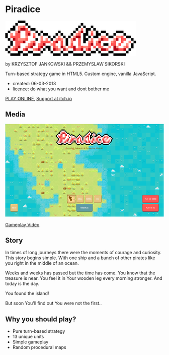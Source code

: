 # Piradice

![Piradice logo](media/logo.png)

by KRZYSZTOF JANKOWSKI && PRZEMYSLAW SIKORSKI

Turn-based strategy game in HTML5. Custom engine, vanilla JavaScript.

- created: 06-03-2013
- licence: do what you want and dont bother me

[PLAY ONLINE](https://piradice.p1x.in/), [Support at itch.io](https://w84death.itch.io/piradice)

## Media

![Screenshot](screenshot.png)

[Gameplay Video](https://youtu.be/dvAlj6aJphY?si=6_jJUHrnHWRDGcLd)

## Story

In times of long journeys there were the moments of courage and curiosity. This story begins simple. With one ship and a bunch of other pirates like you right in the middle of an ocean.

Weeks and weeks has passed but the time has come. You know that the treasure is near. You feel it in Your wooden leg every morning stronger. And today is the day.

You found the island!

But soon You'll find out You were not the first..

## Why you should play?

- Pure turn-based strategy
- 13 unique units
- Simple gameplay
- Random procedural maps
